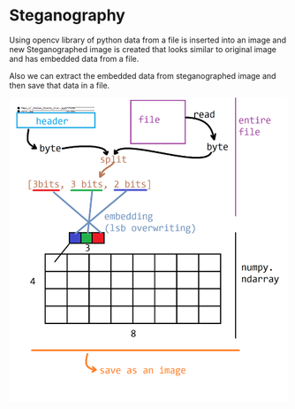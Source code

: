 # Steganography
Using opencv library of python data from a file is inserted into an image and new Steganographed image is created that looks similar to original image and has embedded data from a file.

Also we can extract the embedded data from steganographed image and then save that data in a file.

![alt text](https://github.com/3682himanshu/Steganography/blob/master/Images/Embedding%20Process.png?raw=true)
